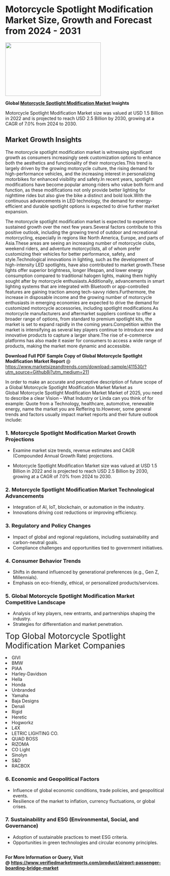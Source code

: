 <H1>Motorcycle Spotlight Modification Market Size, Growth and Forecast from 2024 - 2031</H1><img class="aligncenter size-medium wp-image-584254" src="https://thirdeyenews.in/wp-content/uploads/2024/09/Global-Market-Research-300x168.jpeg" alt="" width="300" height="168" /><p><strong>Global&nbsp;<a href="https://www.marketsizeandtrends.com/download-sample/411530/?utm_source=Github8j?utm_medium=211">Motorcycle Spotlight Modification Market</a> Insights</strong></p><p>Motorcycle Spotlight Modification Market size was valued at USD 1.5 Billion in 2022 and is projected to reach USD 2.5 Billion by 2030, growing at a CAGR of 7.0% from 2024 to 2030.</p><p><h2>Market Growth Insights</h2> <p>The motorcycle spotlight modification market is witnessing significant growth as consumers increasingly seek customization options to enhance both the aesthetics and functionality of their motorcycles.This trend is largely driven by the growing motorcycle culture, the rising demand for high-performance vehicles, and the increasing interest in personalizing motorbikes for enhanced visibility and safety.In recent years, spotlight modifications have become popular among riders who value both form and function, as these modifications not only provide better lighting for nighttime rides but also give the bike a distinct and bold look.With the continuous advancements in LED technology, the demand for energy-efficient and durable spotlight options is expected to drive further market expansion.</p> <p>The motorcycle spotlight modification market is expected to experience sustained growth over the next few years.Several factors contribute to this positive outlook, including the growing trend of outdoor and recreational motorcycling, especially in regions like North America, Europe, and parts of Asia.These areas are seeing an increasing number of motorcycle clubs, weekend riders, and adventure motorcyclists, all of whom prefer customizing their vehicles for better performance, safety, and style.Technological innovations in lighting, such as the development of high-intensity LED spotlights, have also contributed to market growth.These lights offer superior brightness, longer lifespan, and lower energy consumption compared to traditional halogen lights, making them highly sought after by motorcycle enthusiasts.Additionally, advancements in smart lighting systems that are integrated with Bluetooth or app-controlled features are gaining traction among tech-savvy riders.Furthermore, the increase in disposable income and the growing number of motorcycle enthusiasts in emerging economies are expected to drive the demand for customized motorcycle accessories, including spotlight modifications.As motorcycle manufacturers and aftermarket suppliers continue to offer a broader range of options, from standard to premium spotlight kits, the market is set to expand rapidly in the coming years.Competition within the market is intensifying as several key players continue to introduce new and innovative products to capture a larger share.The rise of e-commerce platforms has also made it easier for consumers to access a wide range of products, making the market more dynamic and accessible.</p> <p><span class=""><strong>Download Full PDF Sample Copy of Global Motorcycle Spotlight Modification Market Report</strong> @ <a href="https://www.marketsizeandtrends.com/download-sample/411530/?utm_source=Github8j?utm_medium=211" target="_blank">https://www.marketsizeandtrends.com/download-sample/411530/?utm_source=Github8j?utm_medium=211</a></span></p><p>In order to make an accurate and perceptive description of future scope of a Global&nbsp;Motorcycle Spotlight Modification Market Market as Global&nbsp;Motorcycle Spotlight Modification Market Market of 2025, you need to describe a clear Vision &ndash; What Industry or Linda can you think of for example: Quote from a Technology, healthcare, automotive, renewable energy, name the market you are Reffering to.However, some general trends and factors usually impact market reports and their future outlook include:</p><h3>1.&nbsp;<strong>Motorcycle Spotlight Modification Market Growth Projections</strong></h3><ul><li>Examine market size trends, revenue estimates and CAGR (Compounded Annual Growth Rate) projections.</li><li><p>Motorcycle Spotlight Modification Market size was valued at USD 1.5 Billion in 2022 and is projected to reach USD 2.5 Billion by 2030, growing at a CAGR of 7.0% from 2024 to 2030.</p></li></ul><h3>2.&nbsp;<strong>Motorcycle Spotlight Modification Market Technological Advancements</strong></h3><ul><li>Integration of AI, IoT, blockchain, or automation in the industry.</li><li>Innovations driving cost reductions or improving efficiency.</li></ul><h3>3.&nbsp;<strong>Regulatory and Policy Changes</strong></h3><ul><li>Impact of global and regional regulations, including sustainability and carbon-neutral goals.</li><li>Compliance challenges and opportunities tied to government initiatives.</li></ul><h3>4.&nbsp;<strong>Consumer Behavior Trends</strong></h3><ul><li>Shifts in demand influenced by generational preferences (e.g., Gen Z, Millennials).</li><li>Emphasis on eco-friendly, ethical, or personalized products/services.</li></ul><h3>5.&nbsp;<strong>Global Motorcycle Spotlight Modification Market Competitive Landscape</strong></h3><ul><li>Analysis of key players, new entrants, and partnerships shaping the industry.</li><li>Strategies for differentiation and market penetration.</li></ul><p data-pm-slice="1 1 []"><span style="color: inherit; font-family: inherit; font-size: 25px;">Top Global Motorcycle Spotlight Modification Market Companies</span></p><div class="" data-test-id=""><p><li>GIVI</li><li> BMW</li><li> PIAA</li><li> Harley-Davidson</li><li> Hella</li><li> Honda</li><li> Unbranded</li><li> Yamaha</li><li> Baja Designs</li><li> Denali</li><li> Rigid</li><li> Heretic</li><li> Hogworkz</li><li> L4X</li><li> LETRIC LIGHTING CO.</li><li> QUAD BOSS</li><li> RIZOMA</li><li> CO Light</li><li> Sinolyn</li><li> S&D</li><li> RACBOX</li></p></div><h3>6.&nbsp;<strong>Economic and Geopolitical Factors</strong></h3><ul><li>Influence of global economic conditions, trade policies, and geopolitical events.</li><li>Resilience of the market to inflation, currency fluctuations, or global crises.</li></ul><h3>7.&nbsp;<strong>Sustainability and ESG (Environmental, Social, and Governance)</strong></h3><ul><li>Adoption of sustainable practices to meet ESG criteria.</li><li>Opportunities in green technologies and circular economy principles.</li></ul><h2><strong style="font-size: 14px;">For More Information or Query, Visit @&nbsp;</strong><a style="background-color: #ffffff; font-size: 14px;" href="https://www.marketsizeandtrends.com/report/motorcycle-spotlight-modification-market/" target="_blank">https://www.verifiedmarketreports.com/product/airport-passenger-boarding-bridge-market</a></h2>